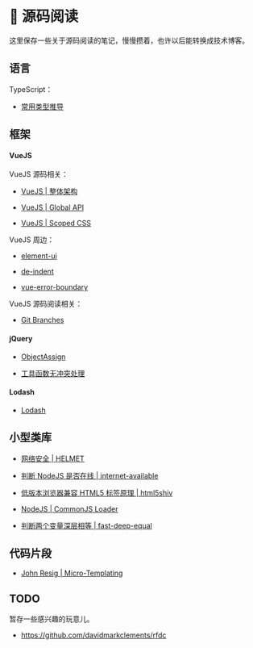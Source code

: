 # 🚄 源码阅读

这里保存一些关于源码阅读的笔记，慢慢攒着，也许以后能转换成技术博客。

## 语言

TypeScript：

- [常用类型推导](/articles/source-code/ts/utility-types.html)

## 框架

#### VueJS

VueJS 源码相关：

- [VueJS | 整体架构](/articles/source-code/vuejs/vuejs.html)

- [VueJS | Global API](/articles/source-code/vuejs/api.html)

- [VueJS | Scoped CSS](/articles/source-code/vuejs/scoped-css.html)

VueJS 周边：

- [element-ui](/articles/source-code/vuejs/element-ui.html)

- [de-indent](/articles/source-code/vuejs/de-indent.html)

- [vue-error-boundary](/articles/source-code/vuejs/error-boundary.html)

VueJS 源码阅读相关：

- [Git Branches](/articles/source-code/vuejs/git-log.html)

#### jQuery

- [ObjectAssign](/articles/source-code/jquery/object-assign.html)

- [工具函数无冲突处理](/articles/source-code/jquery/no-conflict.html)

#### Lodash

- [Lodash](/articles/source-code/lodash/lodash.html)

## 小型类库

- [网络安全 | HELMET](/articles/helmet-and-security.html)

- [判断 NodeJS 是否在线 | internet-available](/articles/source-code/module/is-online.html)

- [低版本浏览器兼容 HTML5 标签原理 | html5shiv](/articles/source-code/module/html5shiv.html)

- [NodeJS | CommonJS Loader](/articles/source-code/nodejs/require.html)

- [判断两个变量深层相等 | fast-deep-equal](/articles/source-code/module/fast-deep-equal.html)

## 代码片段

- [John Resig | Micro-Templating](/articles/source-code/segment/micro-templating.html)

## TODO

暂存一些感兴趣的玩意儿。

* https://github.com/davidmarkclements/rfdc
